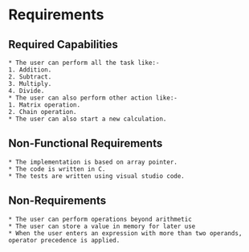 # Requirements

  ## Required Capabilities
    * The user can perform all the task like:-
    1. Addition.
    2. Subtract.
    3. Multiply.
    4. Divide.
    * The user can also perform other action like:-
    1. Matrix operation.
    2. Chain operation.
    * The user can also start a new calculation.
 
  ## Non-Functional Requirements
  
    * The implementation is based on array pointer.
    * The code is written in C.
    * The tests are written using visual studio code.
   
  ## Non-Requirements
  
    * The user can perform operations beyond arithmetic
    * The user can store a value in memory for later use
    * When the user enters an expression with more than two operands, operator precedence is applied.
